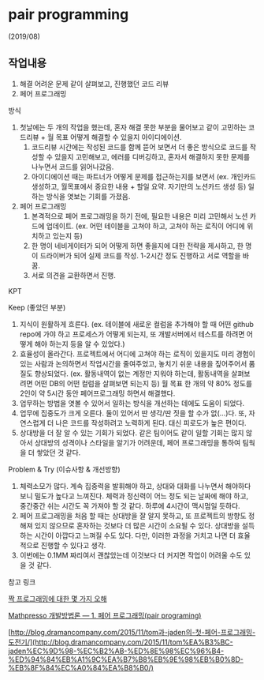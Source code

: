 # pair programming

(2019/08)

## 작업내용

1. 해결 어려운 문제 같이 살펴보고, 진행했던 코드 리뷰
2. 페어 프로그래밍

방식

1. 첫날에는 두 개의 작업을 했는데, 혼자 해결 못한 부분을 물어보고 같이 고민하는 코드리뷰 + 월 목표 어떻게 해결할 수 있을지 아이디에이션.
    1. 코드리뷰 시간에는 작성된 코드를 함께 뜯어 보면서 더 좋은 방식으로 코드를 작성할 수 있을지 고민해보고, 에러를 디버깅하고, 혼자서 해결하지 못한 문제를 나누면서 코드를 읽어나갔음.
    2. 아이디에이션 때는 파트너가 어떻게 문제를 접근하는지를 보면서 (ex. 개인카드 생성하고, 월목표에서 중요한 내용 + 할일 요약. 자기만의 노션카드 생성 등) 일하는 방식을 엿보는 기회를 가졌음.
2. 페어 프로그래밍
    1. 본격적으로 페어 프로그래밍을 하기 전에, 필요한 내용은 미리 고민해서 노션 카드에 업데이트. (ex. 어떤 테이블을 고쳐야 하고, 고쳐야 하는 로직이 어디에 위치하고 있는지 등)
    2. 한 명이 네비게이터가 되어 어떻게 하면 좋을지에 대한 전략을 제시하고, 한 명이  드라이버가 되어 실제 코드를 작성. 1-2시간 정도 진행하고 서로 역할을 바꿈.
    3. 서로 의견을 교환하면서 진행.
    

KPT

Keep (좋았던 부분)

1. 지식이 원활하게 흐른다. (ex. 테이블에 새로운 컬럼을 추가해야 할 때 어떤 github repo에 가야 하고 프로세스가 어떻게 되는지, 또 개발서버에서 테스트를 하려면 어떻게 해야 하는지 등을 알 수 있었다.)
2. 효율성이 올라간다. 프로젝트에서 어디에 고쳐야 하는 로직이 있을지도 미리 경험이 있는 사람과 논의하면서 작업시간을 줄여주었고, 놓치기 쉬운 내용을 짚어주어서 품질도 향상되었다. (ex. 활동내역이 없는 계정만 지워야 하는데, 활동내역을 살펴보려면 어떤 DB의 어떤 컬럼을 살펴보면 되는지 등) 월 목표 한 개의 약 80% 정도를 2인이 약 5시간 동안 페어프로그래밍 하면서 해결했다.
3. 업무하는 방법을 엿볼 수 있어서 일하는 방식을 개선하는 데에도 도움이 되었다.
4. 업무에 집중도가 크게 오른다. 둘이 있어서 딴 생각/딴 짓을 할 수가 없(...)다. 또, 자연스럽게 더 나은 코드를 작성하려고 노력하게 된다. 대신 피로도가 높은 편이다.
5. 상대방을 더 잘 알 수 있는 기회가 되었다. 같은 팀이어도 같이 일할 기회는 많지 않아서 상대방의 성격이나 스타일을 알기가 어려운데, 페어 프로그래밍을 통하여 팀웍을 더 쌓았던 것 같다.

Problem & Try (이슈사항 & 개선방향)

1. 체력소모가 많다. 계속 집중력을 발휘해야 하고, 상대와 대화를 나누면서 해야하다보니 밀도가 높다고 느껴진다. 체력과 정신력이 어느 정도 되는 날짜에 해야 하고, 중간중간 쉬는 시간도 꼭 가져야 할 것 같다. 하루에 4시간이 맥시멈일 듯하다.
2. 페어 프로그래밍을 처음 할 때는 상대방을 잘 알지 못하고, 또 프로젝트의 방향도 정해져 있지 않으므로 혼자하는 것보다 더 많은 시간이 소요될 수 있다. 상대방을 설득하는 시간이 아깝다고 느껴질 수도 있다. 다만, 이러한 과정을 거치고 나면 더 효율적으로 진행할 수 있다고 생각.
3. 이번에는 0.1MM 짜리여서 괜찮았는데 이것보다 더 커지면 작업이 어려울 수도 있을 것 같다.

참고 링크

[짝 프로그래밍에 대한 몇 가지 오해](https://m.blog.naver.com/muchine98/220270978224)

[Mathpresso 개발방법론 — 1. 페어 프로그래밍(pair programing)](https://medium.com/qandastudy/mathpresso-%EA%B0%9C%EB%B0%9C%EB%B0%A9%EB%B2%95%EB%A1%A0-1-%ED%8E%98%EC%96%B4-%ED%94%84%EB%A1%9C%EA%B7%B8%EB%9E%98%EB%B0%8D-pair-programing-f7d07ac323d0)

[http://blog.dramancompany.com/2015/11/tom과-jaden의-첫-페어-프로그래밍-도전기/](http://blog.dramancompany.com/2015/11/tom%EA%B3%BC-jaden%EC%9D%98-%EC%B2%AB-%ED%8E%98%EC%96%B4-%ED%94%84%EB%A1%9C%EA%B7%B8%EB%9E%98%EB%B0%8D-%EB%8F%84%EC%A0%84%EA%B8%B0/)